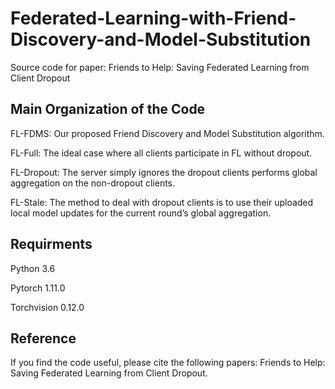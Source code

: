 # Federated-Learning-with-Friend-Discovery-and-Model-Substitution
Source code for paper: Friends to Help: Saving Federated Learning from Client Dropout
## Main Organization of the Code
FL-FDMS: Our proposed Friend Discovery and Model Substitution algorithm.  


FL-Full: The ideal case where all clients participate in FL without dropout.  


FL-Dropout: The server simply ignores the dropout clients performs global aggregation on the non-dropout clients.  


FL-Stale: The method to deal with dropout clients is to use their uploaded local model updates for the current round’s global aggregation.  

## Requirments
Python 3.6

Pytorch 1.11.0

Torchvision 0.12.0
## Reference
If you find the code useful, please cite the following papers:
Friends to Help: Saving Federated Learning from Client Dropout. 
